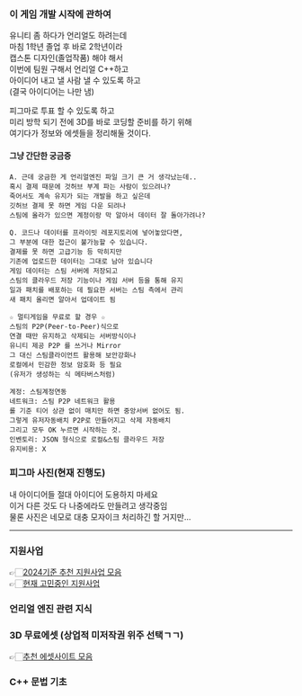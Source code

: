 ### 이 게임 개발 시작에 관하여 
유니티 좀 하다가 언리얼도 하려는데  
마침 1학년 졸업 후 바로 2학년이라  
캡스톤 디자인(졸업작품) 해야 해서  
이번에 팀원 구해서 언리얼 C++하고  
아이디어 내고 낼 사람 낼 수 있도록 하고  
(결국 아이디어는 나만 냄)  
  
피그마로 투표 할 수 있도록 하고  
미리 방학 되기 전에 3D를 바로 코딩할 준비를 하기 위해  
여기다가 정보와 에셋들을 정리해둘 것이다.  

#### 그냥 간단한 궁금증 
```
A. 근데 궁금한 게 언리얼엔진 파일 크기 큰 거 생각났는데..  
혹시 결제 때문에 것허브 부계 파는 사람이 있으려나?  
죽어서도 계속 유지가 되는 개발을 하고 싶은데  
깃허브 결제 못 하면 게임 다운 되려나  
스팀에 올라가 있으면 계정이랑 막 알아서 데이터 잘 돌아가려나?
  
Q. 코드나 데이터를 프라이빗 레포지토리에 넣어놓았다면,
그 부분에 대한 접근이 불가능할 수 있습니다.
결제를 못 하면 고급기능 등 막히지만
기존에 업로드한 데이터는 그대로 남아 있습니다  
게임 데이터는 스팀 서버에 저장되고
스팀의 클라우드 저장 기능이나 게임 서버 등을 통해 유지
일과 패치를 배포하는 데 필요한 서버는 스팀 측에서 관리
새 패치 올리면 알아서 업데이트 됨

☆ 멀티게임을 무료로 할 경우 ☆ 
스팀의 P2P(Peer-to-Peer)식으로
연결 때만 유지하고 삭제되는 서버방식이나
유니티 제공 P2P 를 쓰거나 Mirror 
그 대신 스팀클라이언트 활용해 보안강화나
로컬에서 민감한 정보 암호화 등 필요  
(유저가 생성하는 식 메타버스처럼)

계정: 스팀계정연동 
네트워크: 스팀 P2P 네트워크 활용
롤 기준 티어 상관 없이 매치만 하면 중앙서버 없어도 됨.
그렇게 유저자동배치 P2P로 만들어지고 삭제 자동배치
그리고 모두 OK 누르면 시작하는 것.  
인벤토리: JSON 형식으로 로컬&스팀 클라우드 저장 
유지비용: X
```
  
### 피그마 사진(현재 진행도) 

내 아이디어들 절대 아이디어 도용하지 마세요  
이거 다른 것도 다 나중에라도 만들려고 생각중임  
물론 사진은 네모로 대충 모자이크 처리하긴 할 거지만...  
  
*** 

### 지원사업 
👉🏻[2024기준 추천 지원사업 모음](https://forcreators.stoveindie.com/post/support/2024)  
👉🏻[현재 고민중인 지원사업](https://m.blog.naver.com/graduadte3808/223623392191)  

### 언리얼 엔진 관련 지식 

### 3D 무료에셋 (상업적 미저작권 위주 선택ㄱㄱ) 
👉🏻[추천 에셋사이트 모음](https://arca.live/b/unreal/61311129)  
  
### C++ 문법 기초 

